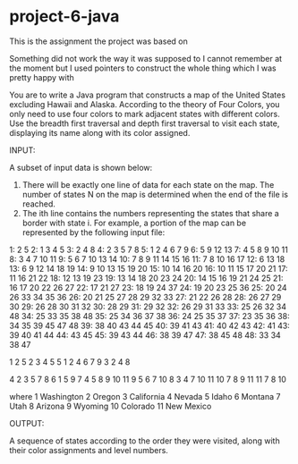 # project-6-java

This is the assignment the project was based on

Something did not work the way it was supposed to I cannot remember at the moment but I used pointers to construct the whole thing which I was pretty happy with

You are to write a Java program that constructs a map of the United States excluding Hawaii and Alaska. According to the theory of Four Colors, you only need to use four colors to mark adjacent states with different colors. Use the breadth first traversal and depth first traversal to visit each state, displaying its name along with its color assigned. 

INPUT:

A subset of input data is shown below:
1. There will be exactly one line of data for each state on the map. The number of states N on the map is determined when the end of the file is reached.
2. The ith line contains the numbers representing the states that share a border with state i.
For example, a portion of the map can be represented by the following input file:


1: 2 5 
2: 1 3 4 5
3: 2 4 8
4: 2 3 5 7 8
5: 1 2 4 6 7 9
6: 5 9 12 13
7: 4 5 8 9 10 11
8: 3 4 7 10 11
9: 5 6 7 10 13 14
10: 7 8 9 11 14 15 16
11: 7 8 10 16 17
12: 6 13 18
13: 6 9 12 14 18 19
14: 9 10 13 15 19 20
15: 10 14 16 20
16: 10 11 15 17 20 21
17: 11 16 21 22
18: 12 13 19 23
19: 13 14 18 20 23 24
20: 14 15 16 19 21 24 25
21: 16 17 20 22 26 27
22: 17 21 27
23: 18 19 24 37
24: 19 20 23 25 36
25: 20 24 26 33 34 35 36
26: 20 21 25 27 28 29 32 33 
27: 21 22 26 28
28: 26 27 29 30
29: 26 28 30 31 32
30: 28 29
31: 29 32
32: 26 29 31 33
33: 25 26 32 34 48
34: 25 33 35 38 48
35: 25 34 36 37 38
36: 24 25 35 37
37: 23 35 36
38: 34 35 39 45 47 48
39: 38 40 43 44 45
40: 39 41 43 
41: 40 42 43
42: 41
43: 39 40 41 44
44: 43 45
45: 39 43 44
46: 38 39 47
47: 38 45 48
48: 33 34 38 47 

1 2 5
2 3 4 5
5 1 2 4 6 7 9
3 2 4 8

4 2 3 5 7 8
6 1 5 9
7 4 5 8 9 10 11
9 5 6 7 10
8 3 4 7 10 11
10 7 8 9 11
11 7 8 10


where 
	1	Washington
	2	Oregon
	3	California
	4	Nevada
	5	Idaho
	6	Montana
	7	Utah
	8	Arizona
	9	Wyoming
	10	Colorado
	11	New Mexico

OUTPUT:

A sequence of states according to the order they were visited, along with their color assignments and level numbers.

